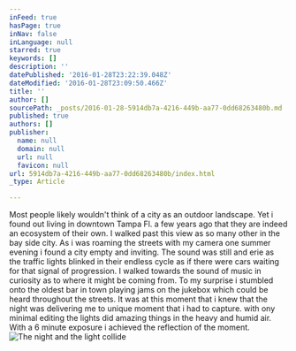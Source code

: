 ```yaml
---
inFeed: true
hasPage: true
inNav: false
inLanguage: null
starred: true
keywords: []
description: ''
datePublished: '2016-01-28T23:22:39.048Z'
dateModified: '2016-01-28T23:09:50.466Z'
title: ''
author: []
sourcePath: _posts/2016-01-28-5914db7a-4216-449b-aa77-0dd68263480b.md
published: true
authors: []
publisher:
  name: null
  domain: null
  url: null
  favicon: null
url: 5914db7a-4216-449b-aa77-0dd68263480b/index.html
_type: Article

---
```

Most people likely wouldn't think of a city as an outdoor landscape.  Yet i found out living in downtown Tampa Fl. a few years ago that they are indeed an ecosystem of their own.  I walked past this view as so many other in the bay side city.  As i was roaming the streets with my camera one summer evening i found a city empty and inviting. The sound was still and erie as the traffic lights blinked in their endless cycle as if there were cars waiting for that signal of progression.  I walked towards the sound of music in curiosity as to where it might be coming from.  To my surprise i stumbled onto the oldest bar in town playing jams on the jukebox which could be heard throughout the streets.  It was at this moment that i knew that the night was delivering me to unique moment that i had to capture.  with ony minimal editing the lights did amazing things in the heavy and humid air.  With a 6 minute exposure i achieved the reflection of the moment.
![The night and the light collide](https://s3-us-west-2.amazonaws.com/the-grid-img/p/a87c7c005896bae5bae8dda30fbbbf13bdf2b4ac.jpg)